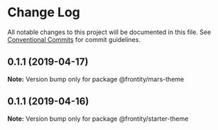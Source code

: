 # Change Log

All notable changes to this project will be documented in this file.
See [Conventional Commits](https://conventionalcommits.org) for commit guidelines.

## 0.1.1 (2019-04-17)

**Note:** Version bump only for package @frontity/mars-theme





## 0.1.1 (2019-04-16)

**Note:** Version bump only for package @frontity/starter-theme
